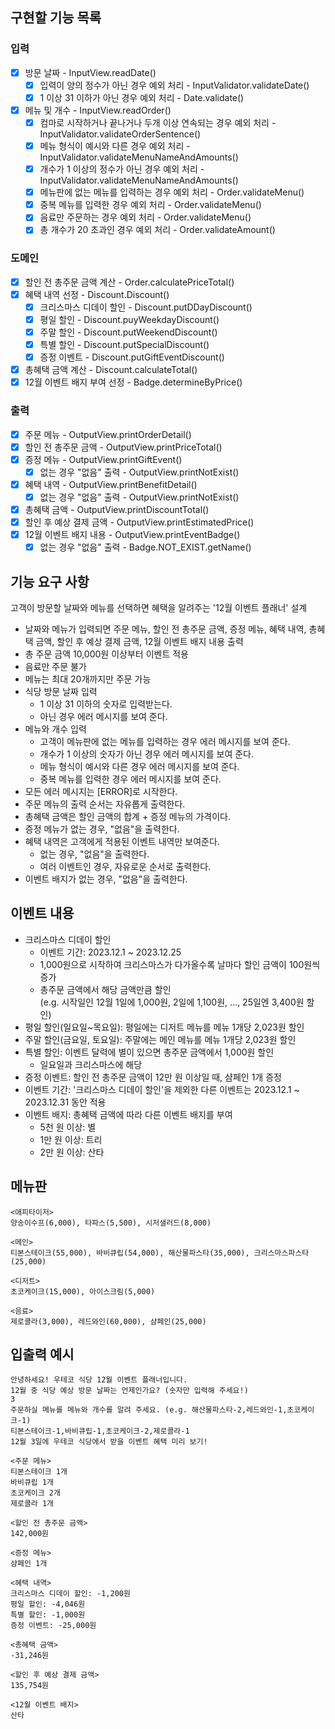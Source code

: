 ## 구현할 기능 목록

### 입력

- [x] 방문 날짜 - InputView.readDate()
    - [x] 입력이 양의 정수가 아닌 경우 예외 처리 - InputValidator.validateDate()
    - [x] 1 이상 31 이하가 아닌 경우 예외 처리 - Date.validate()
- [x] 메뉴 및 개수 - InputView.readOrder()
    - [x] 컴마로 시작하거나 끝나거나 두개 이상 연속되는 경우 예외 처리 - InputValidator.validateOrderSentence()
    - [x] 메뉴 형식이 예시와 다른 경우 예외 처리 - InputValidator.validateMenuNameAndAmounts()
    - [x] 개수가 1 이상의 정수가 아닌 경우 예외 처리 - InputValidator.validateMenuNameAndAmounts()
    - [x] 메뉴판에 없는 메뉴를 입력하는 경우 예외 처리 - Order.validateMenu()
    - [x] 중복 메뉴를 입력한 경우 예외 처리 - Order.validateMenu()
    - [x] 음료만 주문하는 경우 예외 처리 - Order.validateMenu()
    - [x] 총 개수가 20 초과인 경우 예외 처리 - Order.validateAmount()

### 도메인

- [x] 할인 전 총주문 금액 계산 - Order.calculatePriceTotal()
- [x] 혜택 내역 선정 - Discount.Discount()
    - [x] 크리스마스 디데이 할인 - Discount.putDDayDiscount()
    - [x] 평일 할인 - Discount.puyWeekdayDiscount()
    - [x] 주말 할인 - Discount.putWeekendDiscount()
    - [x] 특별 할인 - Discount.putSpecialDiscount()
    - [x] 증정 이벤트 - Discount.putGiftEventDiscount()
- [x] 총혜택 금액 계산 - Discount.calculateTotal()
- [x] 12월 이벤트 배지 부여 선정 - Badge.determineByPrice()

### 출력

- [x] 주문 메뉴 - OutputView.printOrderDetail()
- [x] 할인 전 총주문 금액 - OutputView.printPriceTotal()
- [x] 증정 메뉴 - OutputView.printGiftEvent()
    - [x] 없는 경우 "없음" 출력 - OutputView.printNotExist()
- [x] 혜택 내역 - OutputView.printBenefitDetail()
    - [x] 없는 경우 "없음" 출력 - OutputView.printNotExist()
- [x] 총혜택 금액 - OutputView.printDiscountTotal()
- [x] 할인 후 예상 결제 금액 - OutputView.printEstimatedPrice()
- [x] 12월 이벤트 배지 내용 - OutputView.printEventBadge()
    - [x] 없는 경우 "없음" 출력 - Badge.NOT_EXIST.getName()

## 기능 요구 사항

고객이 방문할 날짜와 메뉴를 선택하면 혜택을 알려주는 '12월 이벤트 플래너' 설계

- 날짜와 메뉴가 입력되면 주문 메뉴, 할인 전 총주문 금액, 증정 메뉴, 혜택 내역, 총혜택 금액, 할인 후 예상 결제 금액, 12월 이벤트 배지 내용 출력
- 총 주문 금액 10,000원 이상부터 이벤트 적용
- 음료만 주문 불가
- 메뉴는 최대 20개까지만 주문 가능
- 식당 방문 날짜 입력
    - 1 이상 31 이하의 숫자로 입력받는다.
    - 아닌 경우 에러 메시지를 보여 준다.
- 메뉴와 개수 입력
    - 고객이 메뉴판에 없는 메뉴를 입력하는 경우 에러 메시지를 보여 준다.
    - 개수가 1 이상의 숫자가 아닌 경우 에러 메시지를 보여 준다.
    - 메뉴 형식이 예시와 다른 경우 에러 메시지를 보여 준다.
    - 중복 메뉴를 입력한 경우 에러 메시지를 보여 준다.
- 모든 에러 메시지는 [ERROR]로 시작한다.
- 주문 메뉴의 출력 순서는 자유롭게 출력한다.
- 총혜택 금액은 할인 금액의 합계 + 증정 메뉴의 가격이다.
- 증정 메뉴가 없는 경우, "없음"을 출력한다.
- 혜택 내역은 고객에게 적용된 이벤트 내역만 보여준다.
    - 없는 경우, "없음"을 출력한다.
    - 여러 이벤트인 경우, 자유로운 순서로 출력한다.
- 이벤트 배지가 없는 경우, "없음"을 출력한다.

## 이벤트 내용

- 크리스마스 디데이 할인
    - 이벤트 기간: 2023.12.1 ~ 2023.12.25
    - 1,000원으로 시작하여 크리스마스가 다가올수록 날마다 할인 금액이 100원씩 증가
    - 총주문 금액에서 해당 금액만큼 할인  
      (e.g. 시작일인 12월 1일에 1,000원, 2일에 1,100원, ..., 25일엔 3,400원 할인)
- 평일 할인(일요일~목요일): 평일에는 디저트 메뉴를 메뉴 1개당 2,023원 할인
- 주말 할인(금요일, 토요일): 주말에는 메인 메뉴를 메뉴 1개당 2,023원 할인
- 특별 할인: 이벤트 달력에 별이 있으면 총주문 금액에서 1,000원 할인
    - 일요일과 크리스마스에 해당
- 증정 이벤트: 할인 전 총주문 금액이 12만 원 이상일 때, 샴페인 1개 증정
- 이벤트 기간: '크리스마스 디데이 할인'을 제외한 다른 이벤트는 2023.12.1 ~ 2023.12.31 동안 적용
- 이벤트 배지: 총혜택 금액에 따라 다른 이벤트 배지를 부여
    - 5천 원 이상: 별
    - 1만 원 이상: 트리
    - 2만 원 이상: 산타

## 메뉴판

```
<애피타이저>
양송이수프(6,000), 타파스(5,500), 시저샐러드(8,000)

<메인>
티본스테이크(55,000), 바비큐립(54,000), 해산물파스타(35,000), 크리스마스파스타(25,000)

<디저트>
초코케이크(15,000), 아이스크림(5,000)

<음료>
제로콜라(3,000), 레드와인(60,000), 샴페인(25,000)
```

## 입출력 예시

```
안녕하세요! 우테코 식당 12월 이벤트 플래너입니다.
12월 중 식당 예상 방문 날짜는 언제인가요? (숫자만 입력해 주세요!)
3
주문하실 메뉴를 메뉴와 개수를 알려 주세요. (e.g. 해산물파스타-2,레드와인-1,초코케이크-1)
티본스테이크-1,바비큐립-1,초코케이크-2,제로콜라-1
12월 3일에 우테코 식당에서 받을 이벤트 혜택 미리 보기!
 
<주문 메뉴>
티본스테이크 1개
바비큐립 1개
초코케이크 2개
제로콜라 1개
 
<할인 전 총주문 금액>
142,000원
 
<증정 메뉴>
샴페인 1개
 
<혜택 내역>
크리스마스 디데이 할인: -1,200원
평일 할인: -4,046원
특별 할인: -1,000원
증정 이벤트: -25,000원
 
<총혜택 금액>
-31,246원
 
<할인 후 예상 결제 금액>
135,754원
 
<12월 이벤트 배지>
산타
```
